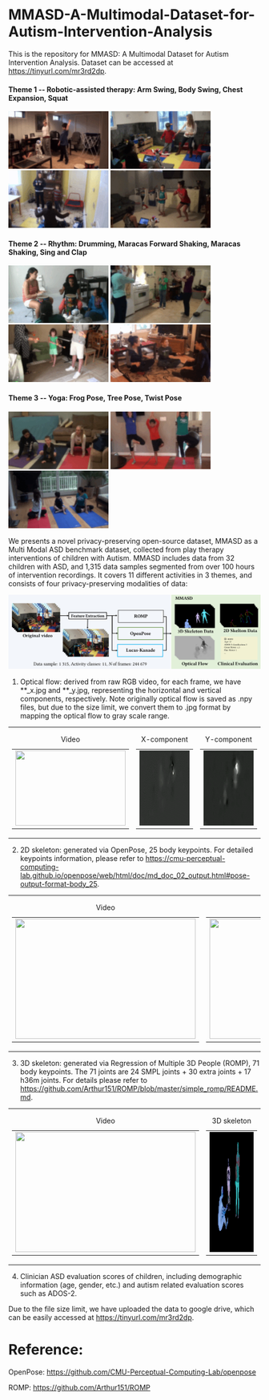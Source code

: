 # MMASD-A-Multimodal-Dataset-for-Autism-Intervention-Analysis

This is the repository for MMASD: A Multimodal Dataset for Autism Intervention Analysis. Dataset can be accessed at https://tinyurl.com/mr3rd2dp.

<!-- ![selected scenes](./sample_data/Activities.jpg) -->

#### Theme 1 -- Robotic-assisted therapy: Arm Swing, Body Swing, Chest Expansion, Squat
<img src="sample_data/Low_Resolution_Images/as_40533_D8_001_i.gif" alt="Alt Text 1" width="200" > <img src="sample_data/Low_Resolution_Images/bs_20594_D1_001_y.gif" alt="Alt Text 2" width="200" > <img src="sample_data/Low_Resolution_Images/ce_40753_D16_000_i.gif" alt="Alt Text 3" width="200" > <img src="sample_data/Low_Resolution_Images/sq_40023_D8_001_i.gif" alt="Alt Text 4" width="200" >

#### Theme 2 -- Rhythm: Drumming, Maracas Forward Shaking, Maracas Shaking, Sing and Clap
<img src="sample_data/Low_Resolution_Images/dr_40493_D16_023_n.gif" alt="Alt Text 5" width="200" > <img src="sample_data/Low_Resolution_Images/mfs_40743_D1_001_y.gif" alt="Alt Text 6" width="200" > <img src="sample_data/Low_Resolution_Images/ms_40143_D8_007_y.gif" alt="Alt Text 7" width="200" > <img src="sample_data/Low_Resolution_Images/sac_40683_D1_000_y.gif" alt="Alt Text 8" width="200" >

#### Theme 3 -- Yoga: Frog Pose, Tree Pose, Twist Pose
<img src="sample_data/Low_Resolution_Images/fg_41093_D8_009_y.gif" alt="Alt Text 9" width="200" > <img src="sample_data/Low_Resolution_Images/tr_41063_D8_011_y.gif" alt="Alt Text 10" width="200" > <img src="sample_data/Low_Resolution_Images/tw_41113_D1_010_y.gif" alt="twist pose" width="200" >

We presents a novel privacy-preserving open-source dataset, MMASD as a Multi Modal ASD benchmark dataset, collected from play therapy interventions of children with Autism. 
MMASD includes data from 32 children with ASD, and 1,315 data samples segmented from over 100 hours of intervention recordings.
It covers 11 different activities in 3 themes, and consists of four privacy-preserving modalities of data: 

![4 different modalities](./sample_data/Teaser.jpg)

1) Optical flow: derived from raw RGB video, for each frame, we have **_x.jpg and **_y.jpg, representing the horizontal and vertical components, respectively. Note originally optical flow is saved as .npy files, but due to the size limit, we convert them to .jpg format by mapping the optical flow to gray scale range.

<table>
  <tr>
     <td>
      <table>
        <caption>Video</caption>
        <tr>
          <td><img src="sample_data/sq_20583_D16_000.gif" width="220" height="150"></td>
        </tr>
      </table>
    </td>
    <td>
      <table>
        <caption>X-component</caption>
        <tr>
          <td><img src="sample_data/sq_20583_D16_000_x.gif" width="220" height="150"></td>
        </tr>
      </table>
    </td>
    <td>
      <table>
        <caption>Y-component</caption>
        <tr>
          <td><img src="sample_data/sq_20583_D16_000_y.gif" width="220" height="150"></td>
        </tr>
      </table>
    </td>
  </tr>
</table>



2) 2D skeleton: generated via OpenPose, 25 body keypoints. For detailed keypoints information, please refer to https://cmu-perceptual-computing-lab.github.io/openpose/web/html/doc/md_doc_02_output.html#pose-output-format-body_25.

<table>
  <tr>
    <td>
      <table>
        <caption>Video</caption>
        <tr>
          <td><img src="sample_data/sq_20583_D16_000.gif" width="360" height="240"></td>
        </tr>
      </table>
    </td>
    <td>
      <table>
        <caption>2D skeleton</caption>
        <tr>
          <td><img src="sample_data/sq_20583_D16_000_y_2d.gif" width="360" height="240"></td>
        </tr>
      </table>
    </td>
  </tr>
</table>

3) 3D skeleton: generated via Regression of Multiple 3D People (ROMP), 71 body keypoints. The 71 joints are 24 SMPL joints + 30 extra joints + 17 h36m joints. For details please refer to https://github.com/Arthur151/ROMP/blob/master/simple_romp/README.md.

<table>
  <tr>
    <td>
      <table>
        <caption>Video</caption>
        <tr>
          <td><img src="sample_data/sq_20583_D16_000.gif" width="360" height="240"></td>
        </tr>
      </table>
    </td>
    <td>
      <table>
        <caption>3D skeleton</caption>
        <tr>
          <td><img src="sample_data/sq_20583_D16_000_3d.gif" width="360" height="240"></td>
        </tr>
      </table>
    </td>
  </tr>
</table>

4) Clinician ASD evaluation scores of children, including demographic information (age, gender, etc.) and autism related evaluation scores such as ADOS-2.

Due to the file size limit, we have uploaded the data to google drive, which can be easily accessed at https://tinyurl.com/mr3rd2dp.


# Reference:

OpenPose: https://github.com/CMU-Perceptual-Computing-Lab/openpose

ROMP: https://github.com/Arthur151/ROMP



